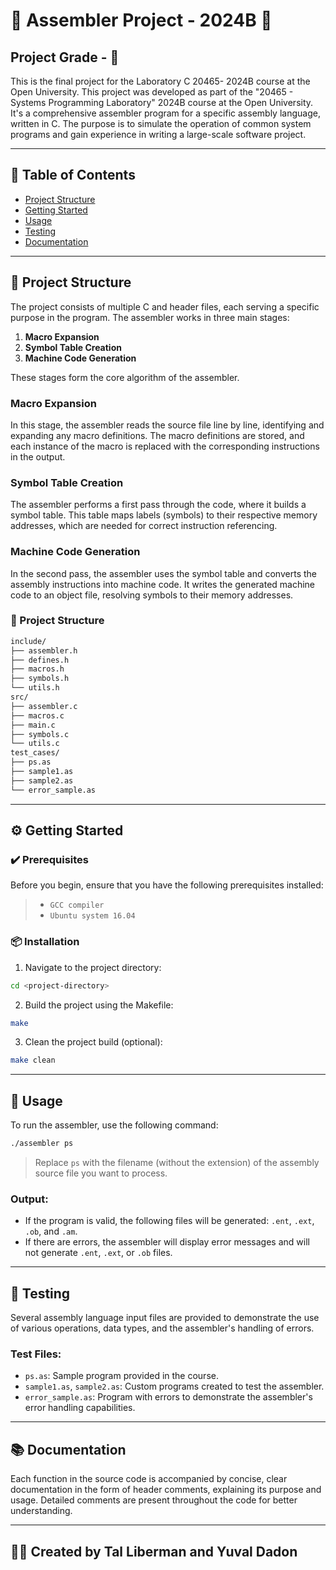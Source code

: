 
# 🚀 Assembler Project - 2024B 🚀
## Project Grade - 💯

This is the final project for the Laboratory C 20465- 2024B course at the Open University. This project was developed as part of the "20465 - Systems Programming Laboratory" 2024B course at the Open University. It's a comprehensive assembler program for a specific assembly language, written in C. The purpose is to simulate the operation of common system programs and gain experience in writing a large-scale software project.

___

## 📖 Table of Contents
- [Project Structure](#-project-structure)
- [Getting Started](#-getting-started)
- [Usage](#-usage)
- [Testing](#-testing)
- [Documentation](#-documentation)

___

## 🧩 Project Structure

The project consists of multiple C and header files, each serving a specific purpose in the program. The assembler works in three main stages:

1. **Macro Expansion**
2. **Symbol Table Creation**
3. **Machine Code Generation**

These stages form the core algorithm of the assembler.

### Macro Expansion

In this stage, the assembler reads the source file line by line, identifying and expanding any macro definitions. The macro definitions are stored, and each instance of the macro is replaced with the corresponding instructions in the output.

### Symbol Table Creation

The assembler performs a first pass through the code, where it builds a symbol table. This table maps labels (symbols) to their respective memory addresses, which are needed for correct instruction referencing.

### Machine Code Generation

In the second pass, the assembler uses the symbol table and converts the assembly instructions into machine code. It writes the generated machine code to an object file, resolving symbols to their memory addresses.

### 📂 Project Structure

```bash
include/
├── assembler.h
├── defines.h
├── macros.h
├── symbols.h
└── utils.h
src/
├── assembler.c
├── macros.c
├── main.c
├── symbols.c
└── utils.c
test_cases/
├── ps.as
├── sample1.as
├── sample2.as
└── error_sample.as
```

___ 

## ⚙️ Getting Started

### ✔️ Prerequisites

Before you begin, ensure that you have the following prerequisites installed:
> - `GCC compiler`
> - `Ubuntu system 16.04`

### 📦 Installation

1. Navigate to the project directory:
```sh
cd <project-directory>
```

2. Build the project using the Makefile:
```sh
make
```

3. Clean the project build (optional):
```sh
make clean
```

___

## 🔧 Usage

To run the assembler, use the following command:

```sh
./assembler ps
```

> Replace `ps` with the filename (without the extension) of the assembly source file you want to process.

### Output:
- If the program is valid, the following files will be generated: `.ent`, `.ext`, `.ob`, and `.am`.
- If there are errors, the assembler will display error messages and will not generate `.ent`, `.ext`, or `.ob` files.

___

## 🧪 Testing

Several assembly language input files are provided to demonstrate the use of various operations, data types, and the assembler's handling of errors.

### Test Files:
- `ps.as`: Sample program provided in the course.
- `sample1.as`, `sample2.as`: Custom programs created to test the assembler.
- `error_sample.as`: Program with errors to demonstrate the assembler's error handling capabilities.

___ 

## 📚 Documentation

Each function in the source code is accompanied by concise, clear documentation in the form of header comments, explaining its purpose and usage. Detailed comments are present throughout the code for better understanding.

___

## 👏🏻 Created by Tal Liberman and Yuval Dadon
